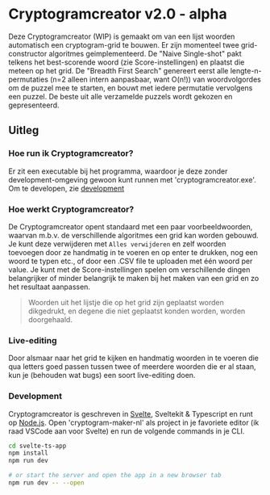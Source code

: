 # Cryptogramcreator v2.0 - alpha
Deze Cryptogramcreator (WIP) is gemaakt om van een lijst woorden automatisch een cryptogram-grid te bouwen. Er zijn momenteel twee grid-constructor algoritmes geimplementeerd. De "Naive Single-shot" pakt telkens het best-scorende woord (zie Score-instellingen) en plaatst die meteen op het grid. De "Breadth First Search" genereert eerst alle lengte-n-permutaties (n=2 alleen intern aanpasbaar, want O(n!)) van woordvolgordes om de puzzel mee te starten, en bouwt met iedere permutatie vervolgens een puzzel. De beste uit alle verzamelde puzzels wordt gekozen en gepresenteerd.

## Uitleg
### Hoe run ik Cryptogramcreator?
Er zit een executable bij het programma, waardoor je deze zonder development-omgeving gewoon kunt runnen met 'cryptogramcreator.exe'. Om te developen, zie [development](##development)

### Hoe werkt Cryptogramcreator? 
De Cryptogramcreator opent standaard met een paar voorbeeldwoorden, waarvan m.b.v. de verschillende algoritmes een grid kan worden gebouwd. Je kunt deze verwijderen met `Alles verwijderen` en zelf woorden toevoegen door ze handmatig in te voeren en op enter te drukken, nog een woord te typen etc., of door een .CSV file te uploaden met één woord per value. Je kunt met de Score-instellingen spelen om verschillende dingen belangrijker of minder belangrijk te maken bij het maken van een grid en zo het resultaat aanpassen.
> Woorden uit het lijstje die op het grid zijn geplaatst worden dikgedrukt, en degene die niet geplaatst konden worden, worden doorgehaald. 

### Live-editing
Door alsmaar naar het grid te kijken en handmatig woorden in te voeren die qua letters goed passen tussen twee of meerdere woorden die er al staan, kun je (behouden wat bugs) een soort live-editing doen. 

### Development
Cryptogramcreator is geschreven in [Svelte](https://svelte.dev/), Sveltekit & Typescript en runt op [Node.js](https://nodejs.org/en/download). Open 'cryptogram-maker-nl' als project in je favoriete editor (ik raad VSCode aan voor Svelte) en run de volgende commands in je CLI. 

```bash
cd svelte-ts-app
npm install
npm run dev

# or start the server and open the app in a new browser tab
npm run dev -- --open
```